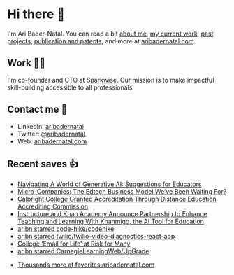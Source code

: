 # Hi there  👋

I'm Ari Bader-Natal. You can read a bit [about me](https://aribadernatal.com), [my current work](https://aribadernatal.com/projects/Sparkwise/), [past projects](https://aribadernatal.com/projects/), [publication and patents](https://aribadernatal.com/publications), and more at [aribadernatal.com](https://aribadernatal.com).

## Work  👨‍💻

I'm co-founder and CTO at [Sparkwise](https://sparkwise.co). Our mission is to make impactful skill-building accessible to all professionals.

## Contact me  💬 

- LinkedIn: [aribadernatal](https://linkedin.com/in/aribadernatal)
- Twitter: [@aribadernatal](https://twitter.com/aribadernatal)
- Web: [aribadernatal.com](https://aribadernatal.com)

## Recent saves  👍

<!--START_SECTION:feed-->
* [Navigating A World of Generative AI: Suggestions for Educators](https:&#x2F;&#x2F;favorites.aribadernatal.com&#x2F;pocket-favorites&#x2F;2023&#x2F;08&#x2F;navigating-a-world-of-generative-ai-suggestions-for-educators&#x2F;)
* [Micro-Companies: The Edtech Business Model We’ve Been Waiting For?](https:&#x2F;&#x2F;favorites.aribadernatal.com&#x2F;pocket-favorites&#x2F;2023&#x2F;08&#x2F;micro-companies-the-edtech-business-model-weve-been-waiting-for&#x2F;)
* [Calbright College Granted Accreditation Through Distance Education Accrediting Commission](https:&#x2F;&#x2F;favorites.aribadernatal.com&#x2F;pocket-favorites&#x2F;2023&#x2F;08&#x2F;calbright-college-granted-accreditation-through-distance-education-accrediting-commission&#x2F;)
* [Instructure and Khan Academy Announce Partnership to Enhance Teaching and Learning With Khanmigo, the AI Tool for Education](https:&#x2F;&#x2F;favorites.aribadernatal.com&#x2F;pocket-favorites&#x2F;2023&#x2F;08&#x2F;instructure-and-khan-academy-announce-partnership-to-enhance-teaching-and-learning-with-khanmigo-the-ai-tool-for-education&#x2F;)
* [aribn starred code-hike&#x2F;codehike](https:&#x2F;&#x2F;favorites.aribadernatal.com&#x2F;github-favorites&#x2F;2023&#x2F;07&#x2F;aribn-starred-code-hike-codehike&#x2F;)
* [aribn starred twilio&#x2F;twilio-video-diagnostics-react-app](https:&#x2F;&#x2F;favorites.aribadernatal.com&#x2F;github-favorites&#x2F;2023&#x2F;07&#x2F;aribn-starred-twilio-twilio-video-diagnostics-react-app&#x2F;)
* [College ‘Email for Life’ at Risk for Many](https:&#x2F;&#x2F;favorites.aribadernatal.com&#x2F;pocket-favorites&#x2F;2023&#x2F;07&#x2F;college-email-for-life-at-risk-for-many&#x2F;)
* [aribn starred CarnegieLearningWeb&#x2F;UpGrade](https:&#x2F;&#x2F;favorites.aribadernatal.com&#x2F;github-favorites&#x2F;2023&#x2F;07&#x2F;aribn-starred-carnegielearningweb-upgrade&#x2F;)
<!--END_SECTION:feed-->
* [Thousands more at favorites.aribadernatal.com](https://favorites.aribadernatal.com)
